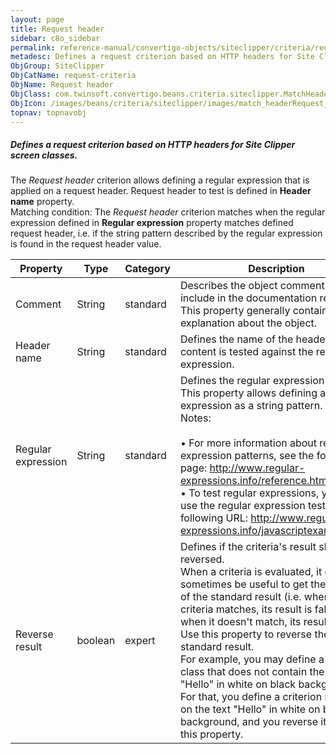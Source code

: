```yaml
---
layout: page
title: Request header
sidebar: c8o_sidebar
permalink: reference-manual/convertigo-objects/siteclipper/criteria/request-criteria/request-header/
metadesc: Defines a request criterion based on HTTP headers for Site Clipper screen classes.   The  Request header  criterion allows defining a regular expressi
ObjGroup: SiteClipper
ObjCatName: request-criteria
ObjName: Request header
ObjClass: com.twinsoft.convertigo.beans.criteria.siteclipper.MatchHeaderOfRequest
ObjIcon: /images/beans/criteria/siteclipper/images/match_headerRequest_color_32x32.png
topnav: topnavobj
---
```

##### Defines a request criterion based on HTTP headers for Site Clipper screen classes. 

The <i>Request header</i> criterion allows defining a regular expression that is applied on a request header. Request header to test is defined in <b>Header name</b> property. <br/>Matching condition: The <i>Request header</i> criterion matches when the regular expression defined in <b>Regular expression</b> property matches defined request header, i.e. if the string pattern described by the regular expression is found in the request header value.

Property | Type | Category | Description
--- | --- | --- | ---
Comment | String | standard | Describes the object comment to include in the documentation report.<br/>This property generally contains an explanation about the object.
Header name | String | standard | Defines the name of the header which content is tested against the regular expression.
Regular expression  | String | standard | Defines the regular expression to match.<br/>This property allows defining a regular expression as a string pattern. <br/><span class="orangetwinsoft">Notes:</span><br/><br/>• For more information about regular expression patterns, see the following page: <span class="computer">http://www.regular-expressions.info/reference.html</span>. <br/>• To test regular expressions, you can use the regular expression tester at the following URL: <span class="computer">http://www.regular-expressions.info/javascriptexample.html</span>.<br/>
Reverse result | boolean | expert | Defines if the criteria's result should be reversed.<br/>When a criteria is evaluated, it can sometimes be useful to get the opposite of the standard result (i.e. when the criteria matches, its result is false, and when it doesn't match, its result is true). Use this property to reverse the standard result.<br/>For example, you may define a screen class that does not contain the text "Hello" in white on black background. For that, you define a criterion matching on the text "Hello" in white on black background, and you reverse it thanks to this property.
